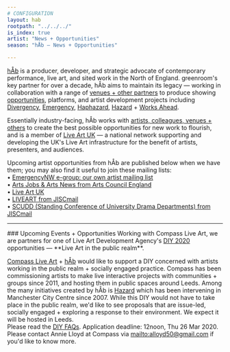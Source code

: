 ```yaml
---
# CONFIGURATION
layout: hab
rootpath: "../../../"
is_index: true
artist: "News + Opportunities"
season: "hÅb — News + Opportunities"

---
```

[hÅb](/hab) is a producer, developer, and strategic advocate of contemporary performance, live art, and sited work in the North of England. greenroom's key partner for over a decade, hÅb aims to maintain its legacy — working in collaboration with a range of [venues + other partners](/hab/partners) to produce showing [opportunities](/hab/news), platforms, and artist development projects including [Divergency](/hab/divergencymcr), [Emergency](/hab/emergency), [Haphazard](/hab/haphazard), [Hazard](/hab/hazard) + [Works Ahead](/hab/worksahead).           
          
Essentially industry-facing, hÅb works with [artists, colleagues, venues + others](/hab/partners) to create the best possible opportunities for new work to flourish, and is a  member of <a href="http://www.liveartuk.org" target="_blank">Live Art UK</a> — a national network supporting and developing the UK's Live Art infrastructure for the benefit of artists, presenters, and audiences.         
          
Upcoming artist opportunities from hÅb are published below when we have them; you may also find it useful to join these mailing lists:         
• [EmergencyNW e-group: our own artist mailing list](/hab/emergencynw)        
• <a href="http://www.artsjobs.org.uk/subscribe" target="_blank">Arts Jobs & Arts News from Arts Council England</a>        
• <a href="http://www.liveartuk.org/pages/sign-up" target="_blank">Live Art UK</a>         
• <a href="http://www.jiscmail.ac.uk/cgi-bin/webadmin?A0=LIVEART" target="_blank">LIVEART from JISCmail</a>         
• <a href="http://www.jiscmail.ac.uk/cgi-bin/webadmin?A0=SCUDD" target="_blank">SCUDD (Standing Conference of University Drama Departments) from JISCmail</a>
<hr>                         
### Upcoming Events + Opportunities        
Working with Compass Live Art, we are partners for one of Live Art Development Agency's <a href="http://www.thisisliveart.co.uk/opportunities/diy-2020-call-for-proposals" target="_blank">DIY 2020</a> opportunities — **Live Art in the public realm**.         
         
<a href="http://compassliveart.org.uk/" target="_blank">Compass Live Art</a> + [hÅb](/hab) would like to support a DIY concerned with artists working in the public realm + socially engaged practice. Compass has been commissioning artists to make live interactive projects with communities + groups since 2011, and hosting them in public spaces around Leeds. Among the many initiatives created by hÅb is [Hazard](/hab/hazard) which has been intervening in Manchester City Centre since 2007. While this DIY would not have to take place in the public realm, we'd like to see proposals that are issue-led, socially engaged + exploring a response to their environment. We expect it will be hosted in Leeds.        
Please read the <a href=" https://www.thisisliveart.co.uk/opportunities/frequently-asked-diy-questions" target="_blank">DIY FAQs</a>. Application deadline: 12noon, Thu 26 Mar 2020.<br>Please contact Annie Lloyd at Compass via <mailto:alloyd50@gmail.com> if you'd like to know more.
